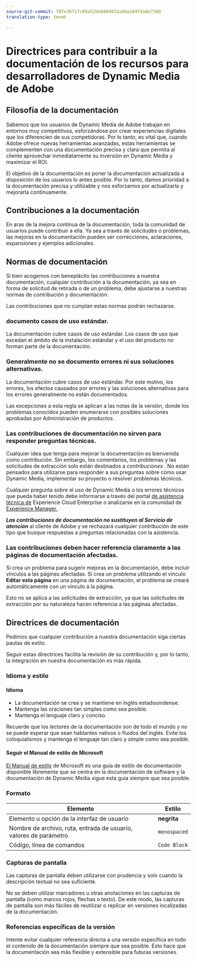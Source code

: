 ```yaml
---
source-git-commit: 70fe30f1fc89a52be8984832a4ba184fda8e7380
translation-type: tm+mt

---
```

# Directrices para contribuir a la documentación de los recursos para desarrolladores de Dynamic Media de Adobe

## Filosofía de la documentación

Sabemos que los usuarios de Dynamic Media de Adobe trabajan en entornos muy competitivos, esforzándose por crear experiencias digitales que los diferencien de sus competidoras. Por lo tanto, es vital que, cuando Adobe ofrece nuevas herramientas avanzadas, estas herramientas se complementen con una documentación precisa y clara que permita al cliente aprovechar inmediatamente su inversión en Dynamic Media y maximizar el ROI.

El objetivo de la documentación es poner la documentación actualizada a disposición de los usuarios lo antes posible. Por lo tanto, damos prioridad a la documentación precisa y utilizable y nos esforzamos por actualizarla y mejorarla continuamente.

## Contribuciones a la documentación

En aras de la mejora continua de la documentación, toda la comunidad de usuarios puede contribuir a ella. Ya sea a través de solicitudes o problemas, las mejoras en la documentación pueden ser correcciones, aclaraciones, expansiones y ejemplos adicionales.

## Normas de documentación

Si bien acogemos con beneplácito las contribuciones a nuestra documentación, cualquier contribución a la documentación, ya sea en forma de solicitud de retirada o de un problema, debe ajustarse a nuestras normas de contribución y documentación.

Las contribuciones que no cumplan estas normas podrán rechazarse.

### documento casos de uso estándar.

La documentación cubre casos de uso estándar. Los casos de uso que excedan el ámbito de la instalación estándar y el uso del producto no forman parte de la documentación.

### Generalmente no se documento errores ni sus soluciones alternativas.

La documentación cubre casos de uso estándar. Por este motivo, los errores, los efectos causados por errores y las soluciones alternativas para los errores generalmente no están documentados.

Las excepciones a esta regla se aplican a las notas de la versión, donde los problemas conocidos pueden enumerarse con posibles soluciones aprobadas por Administración de productos.

### Las contribuciones de documentación no sirven para responder preguntas técnicas.

Cualquier idea que tenga para mejorar la documentación es bienvenida como contribución. Sin embargo, los comentarios, los problemas y las solicitudes de extracción solo están destinados a *contribuciones* . No están pensados para utilizarse para responder a sus preguntas sobre cómo usar Dynamic Media, implementar su proyecto o resolver problemas técnicos.

Cualquier pregunta sobre el uso de Dynamic Media o los errores técnicos que pueda haber tenido debe informarse a través del portal [de asistencia técnica de](https://helpx.adobe.com/contact/enterprise-support.ec.html) Experience Cloud Enterprise o analizarse en la comunidad de [Experience Manager.](https://forums.adobe.com/community/experience-cloud/marketing-cloud/experience-manager)

***Las contribuciones de documentación no sustituyen al Servicio de atención*** al cliente de Adobe y se rechazará cualquier contribución de este tipo que busque respuestas a preguntas relacionadas con la asistencia.

### Las contribuciones deben hacer referencia claramente a las páginas de documentación afectadas.

Si crea un problema para sugerir mejoras en la documentación, debe incluir vínculos a las páginas afectadas. Si crea un problema utilizando el vínculo **Editar esta página** en una página de documentación, el problema se creará automáticamente con un vínculo a la página.

Esto no se aplica a las solicitudes de extracción, ya que las solicitudes de extracción por su naturaleza hacen referencia a las páginas afectadas.

## Directrices de documentación

Pedimos que cualquier contribución a nuestra documentación siga ciertas pautas de estilo.

Seguir estas directrices facilita la revisión de su contribución y, por lo tanto, la integración en nuestra documentación es más rápida.

### Idioma y estilo

#### Idioma

* La documentación se crea y se mantiene en inglés estadounidense.
* Mantenga las oraciones tan simples como sea posible.
* Mantenga el lenguaje claro y conciso.

Recuerde que los lectores de la documentación son de todo el mundo y no se puede esperar que sean hablantes nativos o fluidos del inglés. Evite los coloquialismos y mantenga el lenguaje tan claro y simple como sea posible.

#### Seguir el Manual de estilo de Microsoft

[El Manual de estilo](https://docs.microsoft.com/en-us/style-guide/welcome/) de Microsoft es una guía de estilo de documentación disponible libremente que se centra en la documentación de software y la documentación de Dynamic Media sigue esta guía siempre que sea posible.

### Formato

| Elemento | Estilo |
|---|---|
| Elemento u opción de la interfaz de usuario | **negrita** |
| Nombre de archivo, ruta, entrada de usuario, valores de parámetro | `monospaced` |
| Código, línea de comandos | ```Code Block``` |

### Capturas de pantalla

Las capturas de pantalla deben utilizarse con prudencia y solo cuando la descripción textual no sea suficiente.

No se deben utilizar marcadores u otras anotaciones en las capturas de pantalla (como marcos rojos, flechas o texto). De este modo, las capturas de pantalla son más fáciles de reutilizar o replicar en versiones localizadas de la documentación.

### Referencias específicas de la versión

Intente evitar cualquier referencia directa a una versión específica en todo el contenido de la documentación siempre que sea posible. Esto hace que la documentación sea más flexible y extensible para futuras versiones.